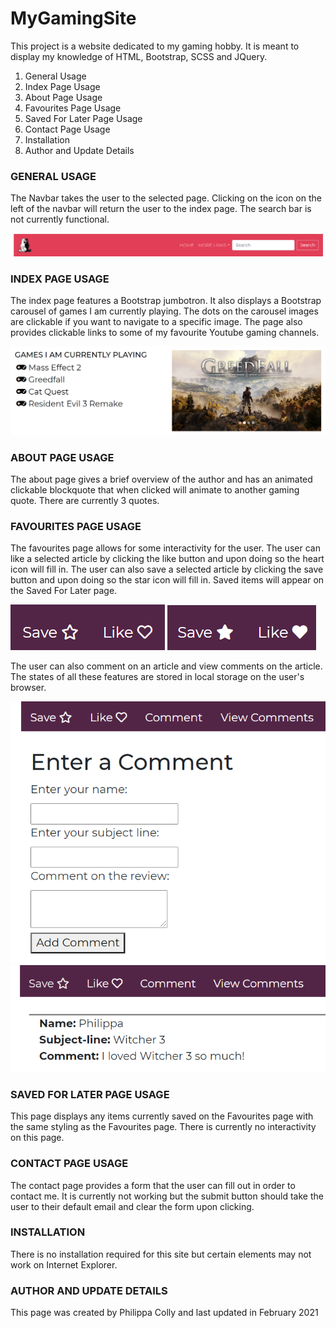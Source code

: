 # MyGamingSite

This project is a website dedicated to my gaming hobby. It is meant to display my knowledge of HTML, Bootstrap, SCSS and JQuery. 

1. General Usage
1. Index Page Usage
1. About Page Usage
1. Favourites Page Usage
1. Saved For Later Page Usage
1. Contact Page Usage
1. Installation
1. Author and Update Details 

### GENERAL USAGE

The Navbar takes the user to the selected page. Clicking on the icon on the left of the navbar will return the user to the index page. The search bar is not currently functional.

![Image of navbar](readme-images/navbar.PNG)

### INDEX PAGE USAGE

The index page features a Bootstrap jumbotron. It also displays a Bootstrap carousel of games I am currently playing. The dots on the carousel images are clickable if you want to navigate to a specific image. The page also provides clickable links to some of my favourite Youtube gaming channels.

![Carousel](readme-images/carousel.PNG)

### ABOUT PAGE USAGE

The about page gives a brief overview of the author and has an animated clickable blockquote that when clicked will animate to another gaming quote. There are currently 3 quotes.  

### FAVOURITES PAGE USAGE

The favourites page allows for some interactivity for the user. The user can like a selected article by clicking the like button and upon doing so the heart icon will fill in. The user can also save a selected article by clicking the save button and upon doing so the star icon will fill in. Saved items will appear on the Saved For Later page. 

![Save and like buttons empty](readme-images/save-like-outline.PNG)
![Save and like buttons filled in](readme-images/save-like-solid.PNG)

The user can also comment on an article and view comments on the article. The states of all these features are stored in local storage on the user's browser. 

![Comments form](readme-images/comment-form.PNG)
![View comments](readme-images/view-comment.PNG)


### SAVED FOR LATER PAGE USAGE

This page displays any items currently saved on the Favourites page with the same styling as the Favourites page. There is currently no interactivity on this page.

### CONTACT PAGE USAGE

The contact page provides a form that the user can fill out in order to contact me. It is currently not working but the submit button should take the user to their default email and clear the form upon clicking. 

### INSTALLATION

There is no installation required for this site but certain elements may not work on Internet Explorer.

### AUTHOR AND UPDATE DETAILS

This page was created by Philippa Colly and last updated in February 2021

